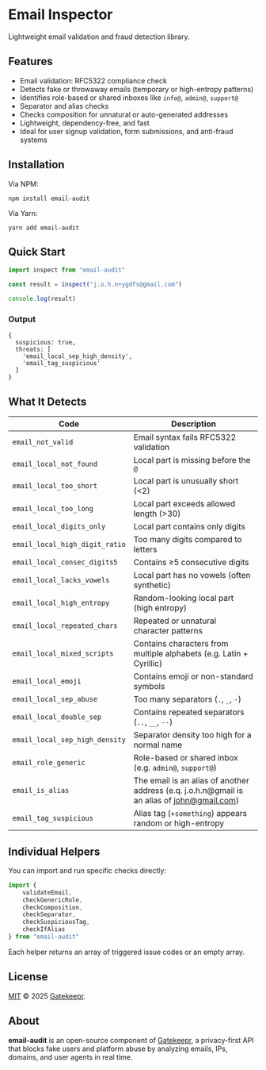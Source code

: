 # Email Inspector

Lightweight email validation and fraud detection library.

## Features

- Email validation: RFC5322 compliance check
- Detects fake or throwaway emails (temporary or high-entropy patterns)
- Identifies role-based or shared inboxes like `info@`, `admin@`, `support@`
- Separator and alias checks
- Checks composition for unnatural or auto-generated addresses
- Lightweight, dependency-free, and fast
- Ideal for user signup validation, form submissions, and anti-fraud systems

## Installation

Via NPM:

```shell
npm install email-audit
```

Via Yarn:

```shell
yarn add email-audit
```

## Quick Start

```javascript
import inspect from "email-audit"

const result = inspect("j.o.h.n+ygdfs@gmail.com")

console.log(result)
```

### Output

```shell
{
  suspicious: true,
  threats: [ 
    'email_local_sep_high_density', 
    'email_tag_suspicious' 
  ]
}
```

## What It Detects
| Code                           | Description                                                        |
| ------------------------------ |--------------------------------------------------------------------|
| `email_not_valid`              | Email syntax fails RFC5322 validation                              |
| `email_local_not_found`        | Local part is missing before the `@`                               |
| `email_local_too_short`        | Local part is unusually short (<2)                                 |
| `email_local_too_long`         | Local part exceeds allowed length (>30)                            |
| `email_local_digits_only`      | Local part contains only digits                                    |
| `email_local_high_digit_ratio` | Too many digits compared to letters                                |
| `email_local_consec_digits5`   | Contains ≥5 consecutive digits                                     |
| `email_local_lacks_vowels`     | Local part has no vowels (often synthetic)                         |
| `email_local_high_entropy`     | Random-looking local part (high entropy)                           |
| `email_local_repeated_chars`   | Repeated or unnatural character patterns                           |
| `email_local_mixed_scripts`    | Contains characters from multiple alphabets (e.g. Latin + Cyrillic) |
| `email_local_emoji`            | Contains emoji or non-standard symbols                             |
| `email_local_sep_abuse`        | Too many separators (`.`, `_`, `-`)                                |
| `email_local_double_sep`       | Contains repeated separators (`..`, `__`, `--`)                    |
| `email_local_sep_high_density` | Separator density too high for a normal name                       |
| `email_role_generic`           | Role-based or shared inbox (e.g. `admin@`, `support@`)             |
| `email_is_alias`               | The email is an alias of another address (e.q. j.o.h.n@gmail is an alias of john@gmail.com) |
| `email_tag_suspicious`         | Alias tag (`+something`) appears random or high-entropy            |

## Individual Helpers

You can import and run specific checks directly:

```javascript
import {
    validateEmail,
    checkGenericRole,
    checkComposition,
    checkSeparator,
    checkSuspiciousTag,
	checkIfAlias
} from "email-audit"
```

Each helper returns an array of triggered issue codes or an empty array.

## License

[MIT](https://opensource.org/license/mit) © 2025 [Gatekeepr](https://gatekeepr.ro).

## About

**email-audit** is an open-source component of [Gatekeepr](https://gatekeepr.ro), a privacy-first API that blocks 
fake users and platform abuse by analyzing emails, IPs, domains, and user agents in real time.